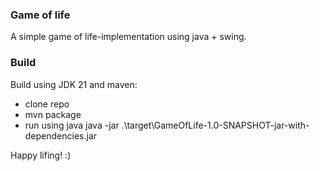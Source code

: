 ### Game of life

A simple game of life-implementation using java + swing. 

### Build
Build using JDK 21 and maven: 

- clone repo
- mvn package
- run using java java -jar .\target\GameOfLife-1.0-SNAPSHOT-jar-with-dependencies.jar

Happy lifing! :) 
